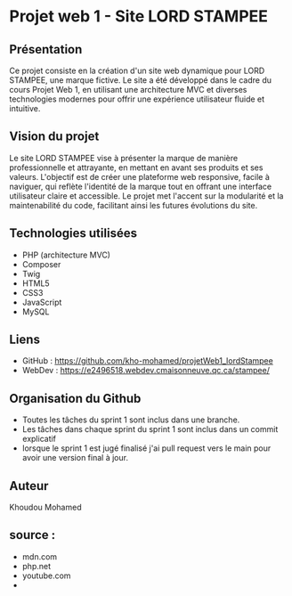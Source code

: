 # Projet web 1 - Site LORD STAMPEE

## Présentation

Ce projet consiste en la création d'un site web dynamique pour LORD STAMPEE, une marque fictive. Le site a été développé dans le cadre du cours Projet Web 1, en utilisant une architecture MVC et diverses technologies modernes pour offrir une expérience utilisateur fluide et intuitive.

## Vision du projet

Le site LORD STAMPEE vise à présenter la marque de manière professionnelle et attrayante, en mettant en avant ses produits et ses valeurs. L'objectif est de créer une plateforme web responsive, facile à naviguer, qui reflète l'identité de la marque tout en offrant une interface utilisateur claire et accessible. Le projet met l'accent sur la modularité et la maintenabilité du code, facilitant ainsi les futures évolutions du site.

## Technologies utilisées

- PHP (architecture MVC)
- Composer
- Twig
- HTML5
- CSS3
- JavaScript
- MySQL

## Liens

- GitHub : https://github.com/kho-mohamed/projetWeb1_lordStampee
- WebDev : https://e2496518.webdev.cmaisonneuve.qc.ca/stampee/

## Organisation du Github

- Toutes les tâches du sprint 1 sont inclus dans une branche.
- Les tâches dans chaque sprint du sprint 1 sont inclus dans un commit explicatif
- lorsque le sprint 1 est jugé finalisé j'ai pull request vers le main pour avoir une version final à jour.

## Auteur

Khoudou Mohamed


## source :

- mdn.com
- php.net
- youtube.com
- 
